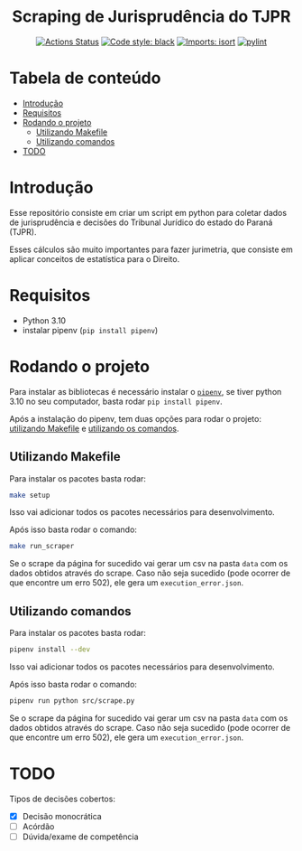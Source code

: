 <h1 align="center">Scraping de Jurisprudência do TJPR</h1>
<p align="center">
<a href="https://github.com/nahumsa/scraping-jurisprudencia/actions"><img alt="Actions Status" src="https://github.com/nahumsa/scraping-jurisprudencia/workflows/scraping-jurisprudencia/badge.svg"></a>
<a href="https://github.com/psf/black"><img alt="Code style: black" src="https://img.shields.io/badge/code%20style-black-000000.svg"></a>
<a href="https://pycqa.github.io/isort/"><img alt="Imports: isort" src="https://img.shields.io/badge/%20imports-isort-%231674b1?style=flat&labelColor=ef8336"></a>
<a href="https://github.com/PyCQA/pylint"><img alt="pylint" src="https://img.shields.io/badge/linting-pylint-yellowgreen"></a>
</p>


# Tabela de conteúdo <!-- omit in toc -->

- [Introdução](#introdução)
- [Requisitos](#requisitos)
- [Rodando o projeto](#rodando-o-projeto)
  - [Utilizando Makefile](#utilizando-makefile)
  - [Utilizando comandos](#utilizando-comandos)
- [TODO](#todo)


# Introdução

Esse repositório consiste em criar um script em python para coletar dados de jurisprudência e decisões do Tribunal Jurídico do estado do Paraná (TJPR).

Esses cálculos são muito importantes para fazer jurimetria, que consiste em aplicar conceitos de estatística para o Direito.

# Requisitos

- Python 3.10
- instalar pipenv (`pip install pipenv`)


# Rodando o projeto

Para instalar as bibliotecas é necessário instalar o [`pipenv`](https://pipenv.pypa.io/en/latest/), se tiver python 3.10 no seu computador, basta rodar `pip install pipenv`.

Após a instalação do pipenv, tem duas opções para rodar o projeto: [utilizando Makefile](#utilizando-makefile) e [utilizando os comandos](#utilizando-comandos).

## Utilizando Makefile

Para instalar os pacotes basta rodar:

```bash
make setup
```

Isso vai adicionar todos os pacotes necessários para desenvolvimento.

Após isso basta rodar o comando:

```bash
make run_scraper
```

Se o scrape da página for sucedido vai gerar um csv na pasta `data` com os dados obtidos através do scrape. Caso não seja sucedido (pode ocorrer de que encontre um erro 502), ele gera um `execution_error.json`.

## Utilizando comandos
Para instalar os pacotes basta rodar:

```bash
pipenv install --dev
```

Isso vai adicionar todos os pacotes necessários para desenvolvimento.

Após isso basta rodar o comando:

```bash
pipenv run python src/scrape.py
```

Se o scrape da página for sucedido vai gerar um csv na pasta `data` com os dados obtidos através do scrape. Caso não seja sucedido (pode ocorrer de que encontre um erro 502), ele gera um `execution_error.json`.

# TODO

Tipos de decisões cobertos:

- [X] Decisão monocrática
- [ ] Acórdão
- [ ] Dúvida/exame de competência